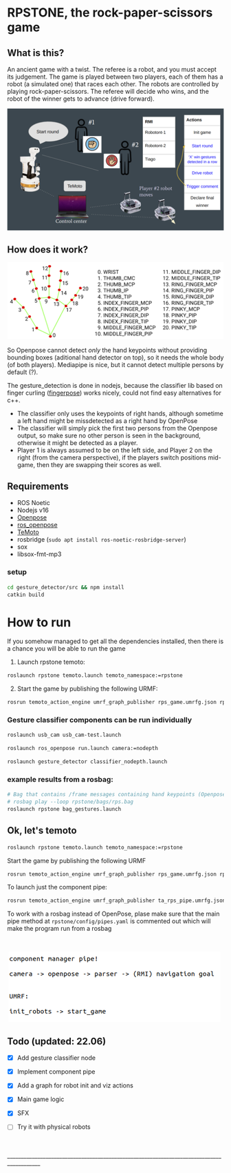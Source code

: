# RPSTONE, the rock-paper-scissors game

## What is this?

An ancient game with a twist. The referee is a robot, and you must accept its judgement. The game is played between two players, each of them has a robot (a simulated one) that races each other. The robots are controlled by playing rock-paper-scissors. The referee will decide who wins, and the robot of the winner gets to advance (drive forward).

![Scrapapa2](./doc/arch.png)

## How does it work?

![Scrapapa](./doc/mediapipe_finger_keypoints.png)

So Openpose cannot detect *only* the hand keypoints without providing bounding boxes (aditional hand detector on top), so it needs the whole body (of both players). Mediapipe is nice, but it cannot detect multiple persons by default (?).

The gesture_detection is done in nodejs, because the classifier lib based on finger curling ([fingerpose](https://github.com/andypotato/fingerpose)) works nicely, could not find easy alternatives for c++.

- The classifier only uses the keypoints of right hands, although sometime a left hand might be missdetected as a right hand by OpenPose
- The classifier will simply pick the first two persons from the Openpose output, so make sure no other person is seen in the background, otherwise it might be detected as a player.
- Player 1 is always assumed to be on the left side, and Player 2 on the right (from the camera perspective), if the players switch positions mid-game, then they are swapping their scores as well.

## Requirements
- ROS Noetic
- Nodejs v16
- [Openpose](https://github.com/CMU-Perceptual-Computing-Lab/openpose)
- [ros_openpose](https://github.com/ravijo/ros_openpose)
- [TeMoto](https://github.com/temoto-framework/temoto/wiki)
- rosbridge (`sudo apt install ros-noetic-rosbridge-server`)
- sox
- libsox-fmt-mp3

### setup

```bash
cd gesture_detector/src && npm install
catkin build
```

# How to run

If you somehow managed to get all the dependencies installed, then there is a chance you will be able to run the game

1) Launch rpstone temoto:
```bash
roslaunch rpstone temoto.launch temoto_namespace:=rpstone
```

2) Start the game by publishing the following URMF:
```bash
rosrun temoto_action_engine umrf_graph_publisher rps_game.umrfg.json rpstone
```

### Gesture classifier components can be run individually
```bash
roslaunch usb_cam usb_cam-test.launch
```

```bash
roslaunch ros_openpose run.launch camera:=nodepth
```

```bash
roslaunch gesture_detector classifier_nodepth.launch
```

### example results from a rosbag:

```bash
# Bag that contains /frame messages containing hand keypoints (Openpose) and /rps_gestures from the classifer
# rosbag play --loop rpstone/bags/rps.bag
roslaunch rpstone bag_gestures.launch
```

## Ok, let's temoto
```bash
roslaunch rpstone temoto.launch temoto_namespace:=rpstone
```

Start the game by publishing the following URMF
```bash
rosrun temoto_action_engine umrf_graph_publisher rps_game.umrfg.json rpstone
```

To launch just the component pipe:
```bash
rosrun temoto_action_engine umrf_graph_publisher ta_rps_pipe.umrfg.json rpstone
```

To work with a rosbag instead of OpenPose, plase make sure that the main pipe method at `rpstone/config/pipes.yaml` is commented out which will make the program run from a rosbag

<br/>

![Scrapapa3](./doc/pipe.png)

## Todo (updated: 22.06)
- [x] Add gesture classifier node
- [x] Implement component pipe
- [x] Add a graph for robot init and viz actions
- [x] Main game logic
- [x] SFX
- [ ] Try it with physical robots


<br/>
<br/>
__________________________________________________________________________________________